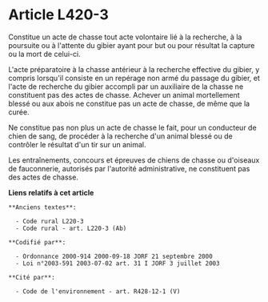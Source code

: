 # Article L420-3

Constitue un acte de chasse tout acte volontaire lié à la recherche, à la poursuite ou à l'attente du gibier ayant pour but
ou pour résultat la capture ou la mort de celui-ci.

L'acte préparatoire à la chasse antérieur à la recherche effective du gibier, y compris lorsqu'il consiste en un repérage non
armé du passage du gibier, et l'acte de recherche du gibier accompli par un auxiliaire de la chasse ne constituent pas des
actes de chasse. Achever un animal mortellement blessé ou aux abois ne constitue pas un acte de chasse, de même que la curée.

Ne constitue pas non plus un acte de chasse le fait, pour un conducteur de chien de sang, de procéder à la recherche d'un
animal blessé ou de contrôler le résultat d'un tir sur un animal.

Les entraînements, concours et épreuves de chiens de chasse ou d'oiseaux de fauconnerie, autorisés par l'autorité
administrative, ne constituent pas des actes de chasse.

**Liens relatifs à cet article**

	**Anciens textes**:

	  - Code rural L220-3
	  - Code rural - art. L220-3 (Ab)

	**Codifié par**:

	  - Ordonnance 2000-914 2000-09-18 JORF 21 septembre 2000
	  - Loi n°2003-591 2003-07-02 art. 31 I JORF 3 juillet 2003

	**Cité par**:

	  - Code de l'environnement - art. R428-12-1 (V)
